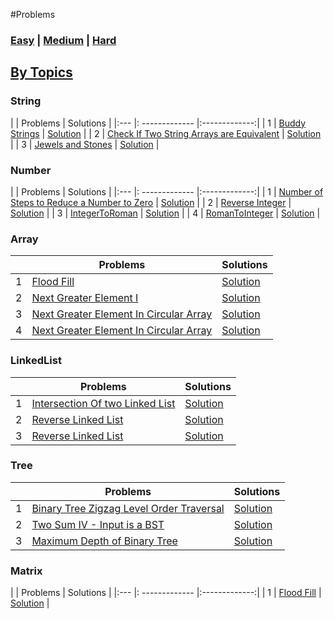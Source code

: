 #Problems
### [Easy](/EasyProblems.md) | [Medium](/MediumProblems.md)   |    [Hard](/HardProblems.md)

## <u>By Topics</u>

### String

|   | Problems      | Solutions     |
|:--- |: ------------- |:-------------:|
| 1 | [Buddy Strings](https://leetcode.com/problems/buddy-strings/) | [Solution](src/com/algorhythm/easy/string/BuddyStrings.java) |
| 2 | [Check If Two String Arrays are Equivalent](https://leetcode.com/problems/check-if-two-string-arrays-are-equivalent/) | [Solution](src/com/algorhythm/easy/string/CheckIfStringsAreEquivalent.java) |
| 3 | [Jewels and Stones](https://leetcode.com/problems/jewels-and-stones/) | [Solution](src/com/algorhythm/easy/string/JewelsAndStones.java) |

### Number

|   | Problems      | Solutions     |
|:--- |: ------------- |:-------------:|
| 1 | [Number of Steps to Reduce a Number to Zero](https://leetcode.com/problems/number-of-steps-to-reduce-a-number-to-zero/) | [Solution](src/com/algorhythm/easy/number/ReduceNumberToZero.java) |
| 2 | [Reverse Integer](https://leetcode.com/problems/reverse-integer/) | [Solution](src/com/algorhythm/easy/number/ReverseInteger.java) |
| 3 | [IntegerToRoman](https://leetcode.com/problems/integer-to-roman/) | [Solution](src/com/algorhythm/easy/number/IntegerToRoman.java) |
| 4 | [RomanToInteger](https://leetcode.com/problems/roman-to-integer/) | [Solution](src/com/algorhythm/easy/number/RomanToInteger.java) |

### Array

|     | Problems      | Solutions     |
| --- | ------------ |--------------|
| 1   | [Flood Fill](https://leetcode.com/problems/flood-fill/) | [Solution](src/com/algorhythm/easy/array/FloodFill.java) |
| 2   | [Next Greater Element I](https://leetcode.com/problems/next-greater-element-i/) | [Solution](src/com/algorhythm/easy/array/NextGreaterElement.java) |
| 3   | [Next Greater Element In Circular Array](https://leetcode.com/problems/next-greater-element-ii/) | [Solution](src/com/algorhythm/easy/array/NextGreaterElementInCircularArray.java) |
| 4   | [Next Greater Element In Circular Array](https://leetcode.com/problems/next-greater-element-ii/) | [Solution](src/com/algorhythm/easy/array/NextGreaterElementInCircularArray.java) |

### LinkedList

|    | Problems      | Solutions     |
|--- | ------------- | --------------|
| 1 | [Intersection Of two Linked List](https://leetcode.com/problems/intersection-of-two-linked-lists/) | [Solution](src/com/algorhythm/easy/list/IntersectionOfTwoLinkedList.java) |
| 2 | [Reverse Linked List](https://leetcode.com/problems/reverse-linked-list/) | [Solution](src/com/algorhythm/easy/list/ReverseLinkedList.java) |
| 3 | [Reverse Linked List](https://leetcode.com/problems/reverse-linked-list/) | [Solution](src/com/algorhythm/easy/list/ReverseLinkedList.java) |

### Tree

|    | Problems      | Solutions     |
|--- | ------------- | --------------|
| 1 | [Binary Tree Zigzag Level Order Traversal](https://leetcode.com/problems/binary-tree-zigzag-level-order-traversal/) | [Solution](src/com/algorhythm/medium/tree/BinaryTreeZigzagLevelOrderTraversal.java) |
| 2 | [Two Sum IV - Input is a BST](https://leetcode.com/problems/two-sum-iv-input-is-a-bst/) | [Solution](src/com/algorhythm/easy/tree/TwoSumIVBST.java) |
| 3 | [Maximum Depth of Binary Tree](https://leetcode.com/problems/maximum-depth-of-binary-tree/) | [Solution](src/com/algorhythm/easy/tree/MaxDepthBinaryTree.java) |

### Matrix

|   | Problems      | Solutions     |
|:--- |: ------------- |:-------------:|
| 1 | [Flood Fill](https://leetcode.com/problems/flood-fill/) | [Solution](src/com/algorhythm/easy/array/FloodFill.java) |
